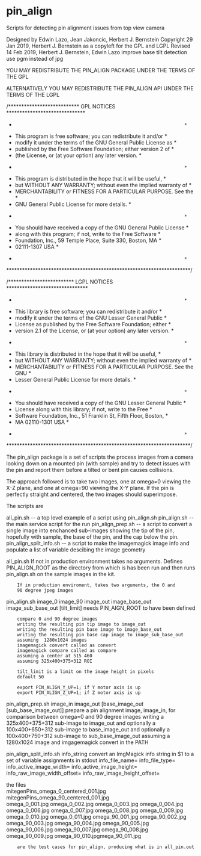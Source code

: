 # pin_align
Scripts for detecting pin alignment issues from top view camera

Designed by Edwin Lazo, Jean Jakoncic, Herbert J. Bernstein
Copyright 29 Jan 2019, Herbert J. Bernstein
as a copyleft for the GPL and LGPL
Revised 14 Feb 2019, Herbert J. Bernstein, Edwin Lazo
  improve base tilt detection
  use pgm instead of jpg

 YOU MAY REDISTRIBUTE THE PIN_ALIGN PACKAGE UNDER THE TERMS OF THE GPL
                     
 ALTERNATIVELY YOU MAY REDISTRIBUTE THE PIN_ALIGN API UNDER THE TERMS
 OF THE LGPL

/*************************** GPL NOTICES ******************************
 *                                                                    *
 * This program is free software; you can redistribute it and/or      *
 * modify it under the terms of the GNU General Public License as     *
 * published by the Free Software Foundation; either version 2 of     *
 * (the License, or (at your option) any later version.               *
 *                                                                    *
 * This program is distributed in the hope that it will be useful,    *
 * but WITHOUT ANY WARRANTY; without even the implied warranty of     *
 * MERCHANTABILITY or FITNESS FOR A PARTICULAR PURPOSE.  See the      *
 * GNU General Public License for more details.                       *
 *                                                                    *
 * You should have received a copy of the GNU General Public License  *
 * along with this program; if not, write to the Free Software        *
 * Foundation, Inc., 59 Temple Place, Suite 330, Boston, MA           *
 * 02111-1307  USA                                                    *
 *                                                                    *
 **********************************************************************/

/************************* LGPL NOTICES *******************************
 *                                                                    *
 * This library is free software; you can redistribute it and/or      *
 * modify it under the terms of the GNU Lesser General Public         *
 * License as published by the Free Software Foundation; either       *
 * version 2.1 of the License, or (at your option) any later version. *
 *                                                                    *
 * This library is distributed in the hope that it will be useful,    *
 * but WITHOUT ANY WARRANTY; without even the implied warranty of     *
 * MERCHANTABILITY or FITNESS FOR A PARTICULAR PURPOSE.  See the GNU  *
 * Lesser General Public License for more details.                    *
 *                                                                    *
 * You should have received a copy of the GNU Lesser General Public   *
 * License along with this library; if not, write to the Free         *
 * Software Foundation, Inc., 51 Franklin St, Fifth Floor, Boston,    *
 * MA  02110-1301  USA                                                *
 *                                                                    *
 **********************************************************************/

 The pin_align package is a set of scripts the process images from
a comera looking down on a mounted pin (with sample) and try to detect
issues with the pin and report them before a tilted or bent pin causes
collisions.

  The approach followed is to take two images, one at omega=0 viewing the
X-Z plane, and one at omega=90 viewing the X-Y plane.  If the pin is
perfectly straight and centered, the two images should superimpose.

  The scripts are


  all_pin.sh -- a top level example of a script using pin_align.sh
  pin_align.sh -- the main service script for the run
  pin_align_prep.sh -- a script to convert a single image into enchanced
      sub-images showing the tip of the pin, hopefully with sample,
      the base of the pin, and the cap below the pin.
  pin_align_split_info.sh -- a script to make the imagemagick image info
      and populate a list of variable descibing the image geometry

all_pin.sh
        If not in production environment takes no arguments.  Defines 
        PIN_ALIGN_ROOT as the directory from  which is has been run 
        and then runs pin_align.sh on the sample images in the kit.

        If in production enviroment, takes two arguments, the 0 and
        90 degree jpeg images
     

pin_align.sh image_0 image_90 image_out image_base_out image_sub_base_out [tilt_limit]
        needs PIN_AIGN_ROOT to have been defined

        compare 0 and 90 degree images
        writing the resulting pin tip image to image_out
        writing the resulting pin base image to image_base_out
        writing the resulting pin base cap image to image_sub_base_out
        assuming  1280x1024 images
        imagemagick convert called as convert
        imagemagick compare called as compare
        assuming a center at 515 460
        assuming 325x400+375+312 ROI
   
        tilt_limit is a limit on the image height in pixels
        default 50 
 
        export PIN_ALIGN_Y_UP=1; if Y motor axis is up
        export PIN_ALIGN_Z_UP=1; if Z motor axis is up

pin_align_prep.sh image_in image_out [base_image_out [sub_base_image_out]]
        prepare a pin alignment image, image_in, for
        comparison between omega=0 and 90 degree images
        writing a 325x400+375+312 sub-image to image_out
        and optionally a 100x400+650+312 sub-image to base_image_out
        and optionally a 100x400+750+312 sub-image to sub_base_image_out
        assuming a 1280x1024 image and imgagemagick convert
        in the PATH

pin_align_split_info.sh  info_string
        convert an ImgMagick info string in $1 to a set of variable
        assignments in stdout
            info_file_name=
            info_file_type=
            info_active_image_width=
            info_active_image_height=
            info_raw_image_width_offset=
            info_raw_image_height_offset=

the files  	
 	mitegenPins_omega_0_centered_001.jpg	mitegenPins_omega_90_centered_001.jpg 	
	omega_0_001.jpg	omega_0_002.jpg omega_0_003.jpg omega_0_004.jpg omega_0_006.jpg 
	omega_0_007.jpg omega_0_008.jpg omega_0_009.jpg omega_0_010.jpg omega_0_011.jpg
	omega_90_001.jpg omega_90_002.jpg omega_90_003.jpg omega_90_004.jpg
	omega_90_005.jpg omega_90_006.jpg omega_90_007.jpg omega_90_008.jpg
	omega_90_009.jpg omega_90_010.jpgmega_90_011.jpg

        are the test cases for pin_align, producing what is in all_pin.out
